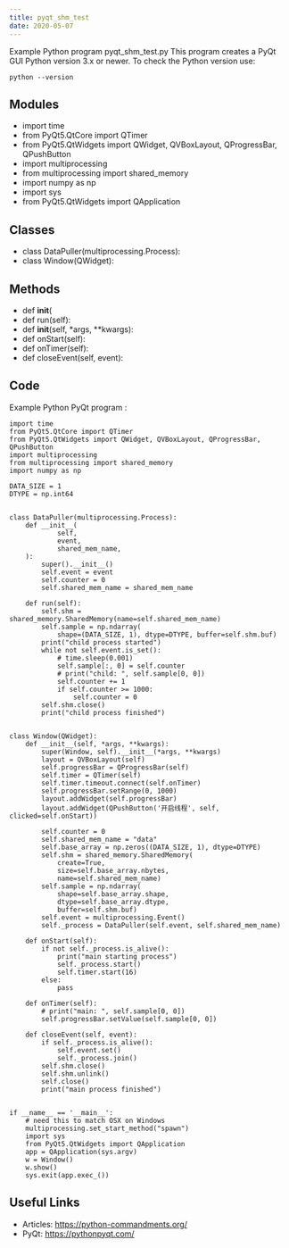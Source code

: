 ```yaml
---
title: pyqt_shm_test
date: 2020-05-07
---
```

Example Python program pyqt_shm_test.py
This program creates a PyQt GUI
Python version 3.x or newer.
To check the Python version use:

    python --version

## Modules

* import time
* from PyQt5.QtCore import QTimer
* from PyQt5.QtWidgets import QWidget, QVBoxLayout, QProgressBar, QPushButton
* import multiprocessing
* from multiprocessing import shared_memory
* import numpy as np
* import sys
* from PyQt5.QtWidgets import QApplication

## Classes

* class DataPuller(multiprocessing.Process):
* class Window(QWidget):

## Methods

* def __init__(
* def run(self):
* def __init__(self, *args, **kwargs):
* def onStart(self):
* def onTimer(self):
* def closeEvent(self, event):

## Code

Example Python PyQt program :

    import time
    from PyQt5.QtCore import QTimer
    from PyQt5.QtWidgets import QWidget, QVBoxLayout, QProgressBar, QPushButton
    import multiprocessing
    from multiprocessing import shared_memory
    import numpy as np
    
    DATA_SIZE = 1
    DTYPE = np.int64
    
    
    class DataPuller(multiprocessing.Process):
        def __init__(
                self,
                event,
                shared_mem_name,
        ):
            super().__init__()
            self.event = event
            self.counter = 0
            self.shared_mem_name = shared_mem_name
    
        def run(self):
            self.shm = shared_memory.SharedMemory(name=self.shared_mem_name)
            self.sample = np.ndarray(
                shape=(DATA_SIZE, 1), dtype=DTYPE, buffer=self.shm.buf)
            print("child process started")
            while not self.event.is_set():
                # time.sleep(0.001)
                self.sample[:, 0] = self.counter
                # print("child: ", self.sample[0, 0])
                self.counter += 1
                if self.counter >= 1000:
                    self.counter = 0
            self.shm.close()
            print("child process finished")
    
    
    class Window(QWidget):
        def __init__(self, *args, **kwargs):
            super(Window, self).__init__(*args, **kwargs)
            layout = QVBoxLayout(self)
            self.progressBar = QProgressBar(self)
            self.timer = QTimer(self)
            self.timer.timeout.connect(self.onTimer)
            self.progressBar.setRange(0, 1000)
            layout.addWidget(self.progressBar)
            layout.addWidget(QPushButton('开启线程', self, clicked=self.onStart))
    
            self.counter = 0
            self.shared_mem_name = "data"
            self.base_array = np.zeros((DATA_SIZE, 1), dtype=DTYPE)
            self.shm = shared_memory.SharedMemory(
                create=True,
                size=self.base_array.nbytes,
                name=self.shared_mem_name)
            self.sample = np.ndarray(
                shape=self.base_array.shape,
                dtype=self.base_array.dtype,
                buffer=self.shm.buf)
            self.event = multiprocessing.Event()
            self._process = DataPuller(self.event, self.shared_mem_name)
    
        def onStart(self):
            if not self._process.is_alive():
                print("main starting process")
                self._process.start()
                self.timer.start(16)
            else:
                pass
    
        def onTimer(self):
            # print("main: ", self.sample[0, 0])
            self.progressBar.setValue(self.sample[0, 0])
    
        def closeEvent(self, event):
            if self._process.is_alive():
                self.event.set()
                self._process.join()
            self.shm.close()
            self.shm.unlink()
            self.close()
            print("main process finished")
    
    
    if __name__ == '__main__':
        # need this to match OSX on Windows
        multiprocessing.set_start_method("spawn")
        import sys
        from PyQt5.QtWidgets import QApplication
        app = QApplication(sys.argv)
        w = Window()
        w.show()
        sys.exit(app.exec_())
    

## Useful Links

- Articles: https://python-commandments.org/
- PyQt: https://pythonpyqt.com/
